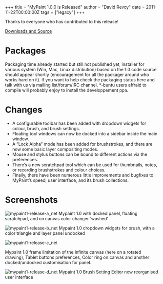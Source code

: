 +++
title = "MyPaint 1.0.0 is Released"
author = "David Revoy"
date = 2011-11-22T00:00:00Z
tags = ["legacy"]
+++

Thanks to everyone who has contributed to this release!

[Downloads and Source](https://github.com/mypaint/mypaint/releases/tag/v1.0.0)

# Packages
Packaging time already started but still not published yet, installer for various
system (Win, Mac, Linux distribution) based on the 1.0 code source should appear
shortly (encouragement for all the packager around who works hard on it). If you
want to help check the packaging status here and talk with us via mailing list/forum/IRC
channel. \*-buntu users affraid to compile will probably enjoy to install the developpement
ppa.

# Changes
- A configurable toolbar has been added with dropdown widgets for colour, brush,
and brush settings.
- Floating tool windows can now be docked into a sidebar inside the main window.
- A “Lock Alpha” mode has been added for brushstrokes, and there are now some basic
layer compositing modes.
- Mouse and stylus buttons can be bound to different actions via the preferences.
- There’s a new scratchpad tool which can be used for thumbnails, notes, or recording
brushstrokes and colour choices.
- Finally, there have been numerous little improvements and bugfixes to MyPaint’s
speed, user interface, and its brush collections.

# Screenshots
![mypaint1-release-a_net](mypaint1-release-a_net.jpg)
Mypaint 1.0 with docked panel, floating scratchpad, and on canvas color
changer ‘washed’

![mypaint1-release-b_net](mypaint1-release-b_net.jpg)
Mypaint 1.0 dropdown widgets for brush, with a color triangle and layer
panel undocked

![mypaint1-release-c_net](mypaint1-release-c_net.jpg)

Mypaint 1.0 frame limitation of the infinite canvas (here on a rotated drawing),
Tablet buttons preferences, Color ring on canvas and another docked/undocked customisation
for panel.

![mypaint1-release-d_net](mypaint1-release-d_net.jpg)
Mypaint 1.0 Brush Setting Editor new reorganised user interface

